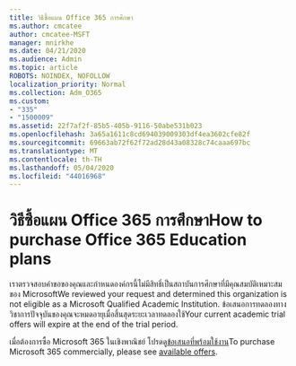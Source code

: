 ```yaml
---
title: วิธีซื้อแผน Office 365 การศึกษา
ms.author: cmcatee
author: cmcatee-MSFT
manager: mnirkhe
ms.date: 04/21/2020
ms.audience: Admin
ms.topic: article
ROBOTS: NOINDEX, NOFOLLOW
localization_priority: Normal
ms.collection: Adm_O365
ms.custom:
- "335"
- "1500009"
ms.assetid: 22f7af2f-85b5-405b-9116-50abe531b023
ms.openlocfilehash: 3a65a1611c8cd694039009303df4ea3602cfe82f
ms.sourcegitcommit: 69663ab72f62f72ad28d43a08328c74caaa697bc
ms.translationtype: MT
ms.contentlocale: th-TH
ms.lasthandoff: 05/04/2020
ms.locfileid: "44016968"
---
```

# <a name="how-to-purchase-office-365-education-plans"></a><span data-ttu-id="4f8f9-102">วิธีซื้อแผน Office 365 การศึกษา</span><span class="sxs-lookup"><span data-stu-id="4f8f9-102">How to purchase Office 365 Education plans</span></span>

<span data-ttu-id="4f8f9-103">เราตรวจสอบคําขอของคุณและกําหนดองค์กรนี้ไม่มีสิทธิ์เป็นสถาบันการศึกษาที่มีคุณสมบัติเหมาะสมของ Microsoft</span><span class="sxs-lookup"><span data-stu-id="4f8f9-103">We reviewed your request and determined this organization is not eligible as a Microsoft Qualified Academic Institution.</span></span> <span data-ttu-id="4f8f9-104">ข้อเสนอการทดลองทางวิชาการปัจจุบันของคุณจะหมดอายุเมื่อสิ้นสุดระยะเวลาทดลองใช้</span><span class="sxs-lookup"><span data-stu-id="4f8f9-104">Your current academic trial offers will expire at the end of the trial period.</span></span>
  
<span data-ttu-id="4f8f9-105">เมื่อต้องการซื้อ Microsoft 365 ในเชิงพาณิชย์ โปรดดู[ข้อเสนอที่พร้อมใช้งาน](https://go.microsoft.com/fwlink/p/?linkid=868433)</span><span class="sxs-lookup"><span data-stu-id="4f8f9-105">To purchase Microsoft 365 commercially, please see [available offers](https://go.microsoft.com/fwlink/p/?linkid=868433).</span></span>  